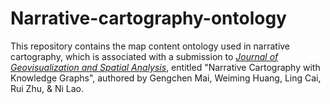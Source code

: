 # Narrative-cartography-ontology
This repository contains the map content ontology used in narrative cartography, which is associated with a submission to [*Journal of Geovisualization and Spatial Analysis*](https://www.springer.com/journal/41651), entitled "Narrative Cartography with Knowledge Graphs", authored by Gengchen Mai, Weiming Huang, Ling Cai, Rui Zhu, & Ni Lao.

